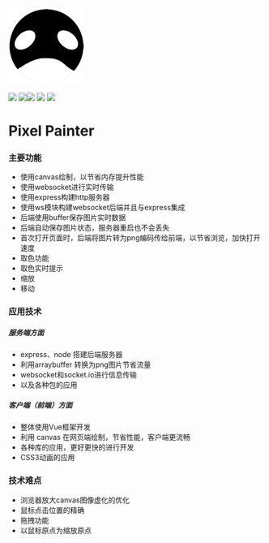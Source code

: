 ![](.\src\static\oscar.png)

![](https://img.shields.io/badge/npm-v10.10.0-green.svg) ![](https://img.shields.io/badge/express-v4.16.4-green.svg)![](https://img.shields.io/badge/jimp-v0.5.4-green.svg) ![](https://img.shields.io/badge/socket.io-v2.1.1-green.svg) ![](https://img.shields.io/badge/websocket-v6.1.0-green.svg)

# Pixel Painter

### 主要功能

* 使用canvas绘制，以节省内存提升性能
* 使用websocket进行实时传输
* 使用express构建http服务器
* 使用ws模块构建websocket后端并且与express集成
* 后端使用buffer保存图片实时数据
* 后端自动保存图片状态，服务器重启也不会丢失
* 首次打开页面时，后端将图片转为png编码传给前端，以节省浏览，加快打开速度
* 取色功能
* 取色实时提示
* 缩放
* 移动

### 应用技术

##### 服务端方面

* express、node 搭建后端服务器
* 利用arraybuffer 转换为png图片节省流量
* websocket和socket.io进行信息传输
* 以及各种包的应用

##### 客户端（前端）方面

* 整体使用Vue框架开发
* 利用 canvas 在网页端绘制，节省性能，客户端更流畅
* 各种库的应用，更好更快的进行开发
* CSS3动画的应用

### 技术难点

* 浏览器放大canvas图像虚化的优化
* 鼠标点击位置的精确
* 拖拽功能
* 以鼠标原点为缩放原点
